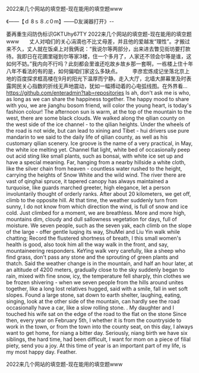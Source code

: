 2022来几个网站的填空题-现在能用的填空题www

《——【ｄ 8ｓ８.c０m】——D友澜器打开》--

萎再重生闷防伪标识GKTUhy67TY
2022来几个网站的填空题-现在能用的填空题www　　丈人对咱们的关心涓滴也不比丈母差，并且他的爱越发“理性”。才搬过来不久，丈人就在饭桌上对我俩说：“我说尔等两部分，出来进去瞥见街坊要打款待。我即日在花圃里碰到尔等家3楼，住一个多月了，人家还不领会尔等是谁，这如何不妨。”我内向不行吗？此刻都会里谁还吃故乡故乡那一套啊，一栋楼上住十年八年不看法的有的是，如何偏咱们家这么多缺点。
　　李彦宏炼成记坐落北京上地的百度探求框高楼在9月的阳光下温厚而宁静。走入大厅，北墙大屏幕里及时表露网民关心指数的折线无声地震动，犹如一幅搏动着的心电弧线图。在外界看...
https://github.com/enteradmin?tab=repositories
Is ah, don't ask me is who, as long as we can share the happiness together.
The happy mood to share with you, we are jianghu bosom friend, will color the young heart, is today's fashion colour!
The afternoon sun is warm, at the top of the mountain to the west, there are some black clouds.
We walked along the qilian county on the west side of the ice channel - to the qilian heights.
Under the wheels of the road is not wide, but can lead to xining and Tibet - hui drivers use pure mandarin to we said to the daily life of qilian county, as well as his customary qilian scenery.
Ice groove is the name of a very practical, in May, the white ice melting yet.
Channel flat light, white bed of occasionally peep out acid sting like small plants, such as bonsai, with white ice set up and have a special meaning.
Far, hanging from a nearby hillside a white cloth, like the silver chain from heaven - countless water rushed to the height, carrying the heights of Snow White and the wild wind.
The river there are vast of qinghai spruce, it tapered canopy has always maintained a turquoise, like guards marched greeter, high elegance, let a person involuntarily thought of orderly ranks.
After about 20 kilometers, we get off, climb to the opposite hill.
At that time, the weather suddenly turn from sunny, I do not know from which direction the wind, is full of snow and ice cold.
Just climbed for a moment, we are breathless.
More and more high, mountains dim, cloudy and dull sallowness vegetation for days, full of moisture.
We seven people, such as the seven yak, each climb on the slope of the large - offer gentle luqing its way, ShuMei and Liu Yin walk while chatting;
Record the flustered shortness of breath, I this small women's health is good, also took him all the way walk in the front, and say, mountaineering responders.
KeYing walk very carefully, like a sheep who find grass, don't pass any stone and the sprouting of green plants and thatch.
Said the weather change is in the mountain, and half an hour later, at an altitude of 4200 meters, gradually close to the sky suddenly began to rain, mixed with fine snow, icy, the temperature fell sharply, thin clothes we be frozen shivering - when we seven people from the hills around unites together, like a long lost relatives hugged, said with a smile, fall in wet soft slopes.
Found a large stone, sat down to earth shelter, laughing, eating, singing, look at the other side of the mountain, can hardly see the road occasionally have a car, like a slow rolling stone.
.
My daughter and I touched his wife sat on the edge of the road to the flat on the stone
Since then, every year on February 5th, I whether it is from the countryside to work in the town, or from the town into the county seat, on this day, I always want to get home, for niang a bitter day.
Seriously, niang birth we have six siblings, the hard time, had been difficult, I want for mom on a piece of filial piety, send you a joy.
At this time of year is an important part of my life, is my most happy day.
Feather.




2022来几个网站的填空题-现在能用的填空题www
